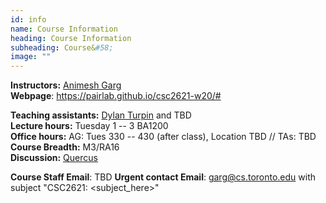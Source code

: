 ```yaml
---
id: info
name: Course Information
heading: Course Information
subheading: Course&#58;
image: ""
---
```


**Instructors:**  [Animesh Garg](http://animesh.garg.tech)  
**Webpage**: https://pairlab.github.io/csc2621-w20/#

**Teaching assistants:** [Dylan Turpin](http://www.cs.toronto.edu/~dylanturpin/) and TBD  
**Lecture hours:** Tuesday 1 -- 3 BA1200  
**Office hours:** AG: Tues 330 -- 430 (after class), Location TBD  //  TAs: TBD  
**Course Breadth:** M3/RA16  
**Discussion:** [Quercus](https://q.utoronto.ca/courses/130911)

**Course Staff Email**: TBD
**Urgent contact Email**: garg@cs.toronto.edu with subject "CSC2621: <subject_here>"
